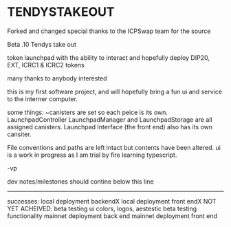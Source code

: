# TENDYSTAKEOUT
Forked and changed
special thanks to the ICPSwap team for the source

Beta .10 Tendys take out

token launchpad with the ability to interact and 
hopefully deploy DIP20, EXT, ICRC1 & ICRC2 tokens

many thanks to anybody interested

this is my first software project, and will hopefully bring a fun ui and service to the interner computer. 

some things:
~canisters are set so each peice is its own.
LaunchpadController LaunchpadManager and LaunchpadStorage are all assigned canisters. Launchpad Interface (the front end) also has its own cansiter.

File conventions and paths are left intact but contents have been altered. ui is a work in progress as I am trial by fire learning typescript. 

-vp

dev notes/milestones should contine below this line

-----------------
successes:
local deployment backendX
local deployment front endX
NOT YET ACHEIVED:
beta testing ui colors, logos, aestestic
beta testing functionality
mainnet deployment back end
mainnet deployment front end 
